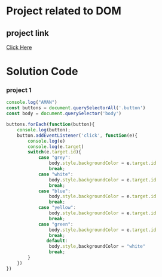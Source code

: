 # Project related to DOM

## project link
[Click Here](https://stackblitz.com/edit/dom-project-chaiaurcode?file=index.html)

# Solution Code

### project 1

```javascript
console.log("AMAN")
const buttons = document.querySelectorAll('.button')
const body = document.querySelector('body')

buttons.forEach(function(button){
    console.log(button);
    button.addEventListener('click', function(e){
        console.log(e)
        console.log(e.target)
        switch(e.target.id){
            case "grey":
                body.style.backgroundColor = e.target.id
                break;
            case "white":
                body.style.backgroundColor = e.target.id
                break;
            case "blue":
                body.style.backgroundColor = e.target.id
                break;
            case "yellow":
                body.style.backgroundColor = e.target.id
                break;
            case "green":
                body.style.backgroundColor = e.target.id
                break;
               default:
                body.style,backgroundColor = "white"
                break;
        }
    })
})

```